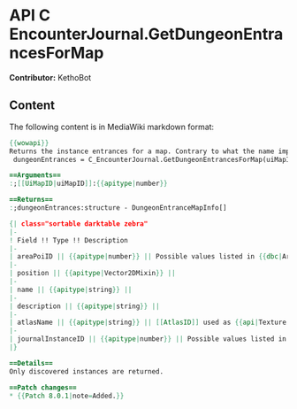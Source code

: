 # API C EncounterJournal.GetDungeonEntrancesForMap

**Contributor:** KethoBot

## Content

The following content is in MediaWiki markdown format:

```mediawiki
{{wowapi}}
Returns the instance entrances for a map. Contrary to what the name implies, this includes raid instances.
 dungeonEntrances = C_EncounterJournal.GetDungeonEntrancesForMap(uiMapID)

==Arguments==
:;[[UiMapID|uiMapID]]:{{apitype|number}}

==Returns==
:;dungeonEntrances:structure - DungeonEntranceMapInfo[]

{| class="sortable darktable zebra"
|-
! Field !! Type !! Description
|-
| areaPoiID || {{apitype|number}} || Possible values listed in {{dbc|AreaPOI}}
|-
| position || {{apitype|Vector2DMixin}} || 
|-
| name || {{apitype|string}} ||
|-
| description || {{apitype|string}} ||
|-
| atlasName || {{apitype|string}} || [[AtlasID]] used as {{api|Texture:SetAtlas(atlasName)}}
|-
| journalInstanceID || {{apitype|number}} || Possible values listed in {{dbc|JournalInstance}}
|}

==Details==
Only discovered instances are returned.

==Patch changes==
* {{Patch 8.0.1|note=Added.}}
```
